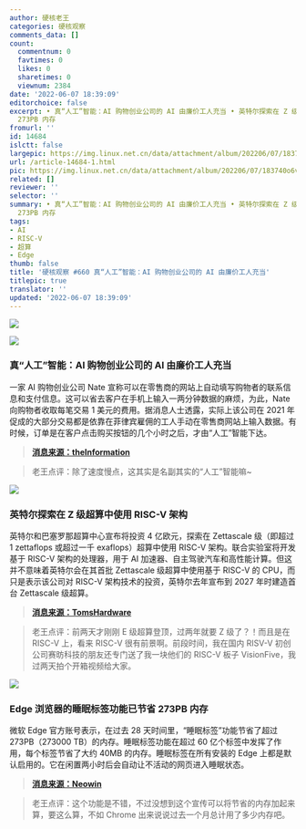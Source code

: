 ```yaml
---
author: 硬核老王
categories: 硬核观察
comments_data: []
count:
  commentnum: 0
  favtimes: 0
  likes: 0
  sharetimes: 0
  viewnum: 2384
date: '2022-06-07 18:39:09'
editorchoice: false
excerpt: • 真“人工”智能：AI 购物创业公司的 AI 由廉价工人充当 • 英特尔探索在 Z 级超算中使用 RISC-V 架构 • Edge 浏览器的睡眠标签功能已节省
  273PB 内存
fromurl: ''
id: 14684
islctt: false
largepic: https://img.linux.net.cn/data/attachment/album/202206/07/183740o6vugjauvj6a3uul.jpg
url: /article-14684-1.html
pic: https://img.linux.net.cn/data/attachment/album/202206/07/183740o6vugjauvj6a3uul.jpg.thumb.jpg
related: []
reviewer: ''
selector: ''
summary: • 真“人工”智能：AI 购物创业公司的 AI 由廉价工人充当 • 英特尔探索在 Z 级超算中使用 RISC-V 架构 • Edge 浏览器的睡眠标签功能已节省
  273PB 内存
tags:
- AI
- RISC-V
- 超算
- Edge
thumb: false
title: '硬核观察 #660 真“人工”智能：AI 购物创业公司的 AI 由廉价工人充当'
titlepic: true
translator: ''
updated: '2022-06-07 18:39:09'
---
```


![](/data/attachment/album/202206/07/183740o6vugjauvj6a3uul.jpg)


![](/data/attachment/album/202206/07/183754k2c63ph3de33lkpz.jpg)


### 真“人工”智能：AI 购物创业公司的 AI 由廉价工人充当


一家 AI 购物创业公司 Nate 宣称可以在零售商的网站上自动填写购物者的联系信息和支付信息。这可以省去客户在手机上输入一两分钟数据的麻烦，为此，Nate 向购物者收取每笔交易 1 美元的费用。据消息人士透露，实际上该公司在 2021 年促成的大部分交易都是依靠在菲律宾雇佣的工人手动在零售商网站上输入数据。有时候，订单是在客户点击购买按钮的几个小时之后，才由“人工”智能下达。



> 
> **[消息来源：theInformation](https://www.theinformation.com/articles/shaky-tech-and-cash-burning-giveaways-ai-shopping-startup-shows-excesses-of-funding-boom)**
> 
> 
> 



> 
> 老王点评：除了速度慢点，这其实是名副其实的“人工”智能嘛~
> 
> 
> 


![](/data/attachment/album/202206/07/183806s77nzqo7mikl78m7.jpg)


### 英特尔探索在 Z 级超算中使用 RISC-V 架构


英特尔和巴塞罗那超算中心宣布将投资 4 亿欧元，探索在 Zettascale 级（即超过 1 zettaflops 或超过一千 exaflops）超算中使用 RISC-V 架构。联合实验室将开发基于 RISC-V 架构的处理器，用于 AI 加速器、自主驾驶汽车和高性能计算。但这并不意味着英特尔会在其首批 Zettascale 级超算中使用基于 RISC-V 的 CPU，而只是表示该公司对 RISC-V 架构技术的投资，英特尔去年宣布到 2027 年时建造首台 Zettascale 级超算。



> 
> **[消息来源：TomsHardware](https://www.tomshardware.com/news/intel-to-explore-risc-v-isa-for-zettascale-supercomputers)**
> 
> 
> 



> 
> 老王点评：前两天才刚刚 E 级超算登顶，过两年就要 Z 级了？！而且是在 RISC-V 上，看来 RISC-V 很有前景啊。前段时间，我在国内 RISV-V 初创公司赛昉科技的朋友还专门送了我一块他们的 RISC-V 板子 VisionFive，我过两天拍个开箱视频给大家。
> 
> 
> 


![](/data/attachment/album/202206/07/183824f1rnrnnppu6rn6h5.jpg)


### Edge 浏览器的睡眠标签功能已节省 273PB 内存


微软 Edge 官方账号表示，在过去 28 天时间里，“睡眠标签”功能节省了超过 273PB（273000 TB）的内存。睡眠标签功能在超过 60 亿个标签中发挥了作用，每个标签节省了大约 40MB 的内存。睡眠标签在所有安装的 Edge 上都是默认启用的。它在闲置两小时后会自动让不活动的网页进入睡眠状态。



> 
> **[消息来源：Neowin](https://www.neowin.net/news/microsoft-says-sleeping-tabs-in-edge-saved-more-than-273-petabytes-of-ram-in-28-days/)**
> 
> 
> 



> 
> 老王点评：这个功能是不错，不过没想到这个宣传可以将节省的内存加起来算，要这么算，不如 Chrome 出来说说过去一个月总计用了多少内存吧。
> 
> 
>